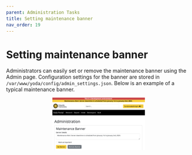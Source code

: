 ```yaml
---
parent: Administration Tasks
title: Setting maintenance banner
nav_order: 19
---
```

# Setting maintenance banner 
Administrators can easily set or remove the maintenance banner using the Admin page. Configuration settings for the banner are stored in `/var/www/yoda/config/admin_settings.json`. Below is an example of a typical maintenance banner.

<div style="text-align: center;">
    <img src="./img/yoda-admin-banner.png" alt="Example of Publication Terms GUI" style="width: 50%; height: auto;">
</div>
